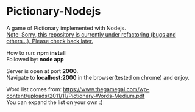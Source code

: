 # Pictionary-Nodejs
A game of Pictionary implemented with Nodejs.<br>
<u>Note: Sorry, this repository is currently under refactoring (bugs and others...). Please check back later.</u>

How to run:
<b>npm install</b><br>
Followed by:
<b>node app</b>

Server is open at port <b>2000</b>.<br>
Navigate to <b>localhost:2000</b> in the browser(tested on chrome) and enjoy.

Word list comes from: https://www.thegamegal.com/wp-content/uploads/2011/11/Pictionary-Words-Medium.pdf<br>
You can expand the list on your own :)
